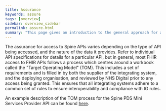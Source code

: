 ```yaml
---
title: Assurance
keywords: assure
tags: [overview]
sidebar: overview_sidebar
permalink: assure.html
summary: "This page gives an introduction to the general approach for assurance for access to Spine services."
---
```


The assurance for access to Spine APIs varies depending on the type of API being accessed, and the nature of the data it provides. Refer to individual API specifications for details for a particular API, but in general, most FHIR access to FHIR APIs follows a process which centres around a workbook called the "Target Operating Model" (TOM). This includes a set of requirements and is filled in by both the supplier of the integrating system, and the deploying organisation, and reviewed by NHS Digital prior to any access being granted. This ensures that all integrating systems adhere to a common set of rules to ensure interoperability and compliance with IG rules.

An example description of the TOM process for the Spine PDS Mini Services Provider API can be found [here](https://developer.nhs.uk/library/systems/nhs-digital-smsp-pds/intro/compliance/).

